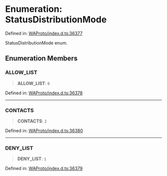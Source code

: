 # Enumeration: StatusDistributionMode

Defined in: [WAProto/index.d.ts:36377](https://github.com/Fokusdotid/Baileys/blob/982cc5b3c62bfc7b56d2f8f8427b6c1a2dda856f/WAProto/index.d.ts#L36377)

StatusDistributionMode enum.

## Enumeration Members

### ALLOW\_LIST

> **ALLOW\_LIST**: `0`

Defined in: [WAProto/index.d.ts:36378](https://github.com/Fokusdotid/Baileys/blob/982cc5b3c62bfc7b56d2f8f8427b6c1a2dda856f/WAProto/index.d.ts#L36378)

***

### CONTACTS

> **CONTACTS**: `2`

Defined in: [WAProto/index.d.ts:36380](https://github.com/Fokusdotid/Baileys/blob/982cc5b3c62bfc7b56d2f8f8427b6c1a2dda856f/WAProto/index.d.ts#L36380)

***

### DENY\_LIST

> **DENY\_LIST**: `1`

Defined in: [WAProto/index.d.ts:36379](https://github.com/Fokusdotid/Baileys/blob/982cc5b3c62bfc7b56d2f8f8427b6c1a2dda856f/WAProto/index.d.ts#L36379)
